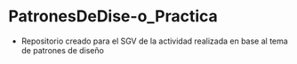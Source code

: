 # PatronesDeDise-o_Practica
- Repositorio creado para el SGV de la actividad realizada en base al tema de patrones de diseño
